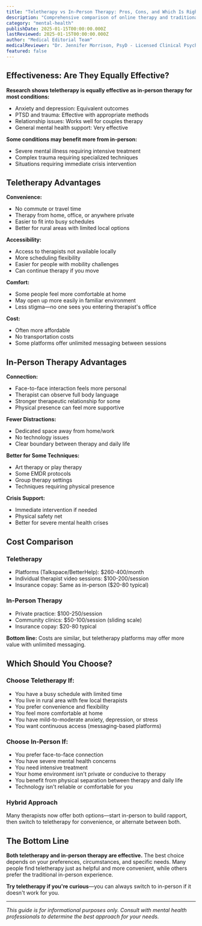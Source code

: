 ```yaml
---
title: "Teletherapy vs In-Person Therapy: Pros, Cons, and Which Is Right for You"
description: "Comprehensive comparison of online therapy and traditional in-person therapy including effectiveness, convenience, cost, and which situations benefit from each approach."
category: "mental-health"
publishDate: 2025-01-15T00:00:00.000Z
lastReviewed: 2025-01-15T00:00:00.000Z
author: "Medical Editorial Team"
medicalReviewer: "Dr. Jennifer Morrison, PsyD - Licensed Clinical Psychologist"
featured: false
---
```


## Effectiveness: Are They Equally Effective?

**Research shows teletherapy is equally effective as in-person therapy for most conditions:**

- Anxiety and depression: Equivalent outcomes
- PTSD and trauma: Effective with appropriate methods
- Relationship issues: Works well for couples therapy
- General mental health support: Very effective

**Some conditions may benefit more from in-person:**
- Severe mental illness requiring intensive treatment
- Complex trauma requiring specialized techniques
- Situations requiring immediate crisis intervention

## Teletherapy Advantages

**Convenience:**
- No commute or travel time
- Therapy from home, office, or anywhere private
- Easier to fit into busy schedules
- Better for rural areas with limited local options

**Accessibility:**
- Access to therapists not available locally
- More scheduling flexibility
- Easier for people with mobility challenges
- Can continue therapy if you move

**Comfort:**
- Some people feel more comfortable at home
- May open up more easily in familiar environment
- Less stigma—no one sees you entering therapist's office

**Cost:**
- Often more affordable
- No transportation costs
- Some platforms offer unlimited messaging between sessions

## In-Person Therapy Advantages

**Connection:**
- Face-to-face interaction feels more personal
- Therapist can observe full body language
- Stronger therapeutic relationship for some
- Physical presence can feel more supportive

**Fewer Distractions:**
- Dedicated space away from home/work
- No technology issues
- Clear boundary between therapy and daily life

**Better for Some Techniques:**
- Art therapy or play therapy
- Some EMDR protocols
- Group therapy settings
- Techniques requiring physical presence

**Crisis Support:**
- Immediate intervention if needed
- Physical safety net
- Better for severe mental health crises

## Cost Comparison

### Teletherapy
- Platforms (Talkspace/BetterHelp): $260-400/month
- Individual therapist video sessions: $100-200/session
- Insurance copay: Same as in-person ($20-80 typical)

### In-Person Therapy
- Private practice: $100-250/session
- Community clinics: $50-100/session (sliding scale)
- Insurance copay: $20-80 typical

**Bottom line:** Costs are similar, but teletherapy platforms may offer more value with unlimited messaging.

## Which Should You Choose?

### Choose Teletherapy If:
- You have a busy schedule with limited time
- You live in rural area with few local therapists
- You prefer convenience and flexibility
- You feel more comfortable at home
- You have mild-to-moderate anxiety, depression, or stress
- You want continuous access (messaging-based platforms)

### Choose In-Person If:
- You prefer face-to-face connection
- You have severe mental health concerns
- You need intensive treatment
- Your home environment isn't private or conducive to therapy
- You benefit from physical separation between therapy and daily life
- Technology isn't reliable or comfortable for you

### Hybrid Approach
Many therapists now offer both options—start in-person to build rapport, then switch to teletherapy for convenience, or alternate between both.

## The Bottom Line

**Both teletherapy and in-person therapy are effective.** The best choice depends on your preferences, circumstances, and specific needs. Many people find teletherapy just as helpful and more convenient, while others prefer the traditional in-person experience.

**Try teletherapy if you're curious**—you can always switch to in-person if it doesn't work for you.

---

*This guide is for informational purposes only. Consult with mental health professionals to determine the best approach for your needs.*
